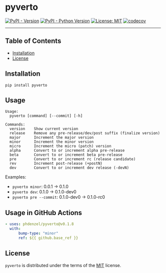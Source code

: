 # pyverto

[![PyPI - Version](https://img.shields.io/pypi/v/pyverto.svg)](https://pypi.org/project/pyverto)
[![PyPI - Python Version](https://img.shields.io/pypi/pyversions/pyverto.svg)](https://pypi.org/project/pyverto)
 [![License: MIT](https://img.shields.io/badge/License-MIT-yellow.svg)](https://opensource.org/licenses/MIT)
[![codecov](https://codecov.io/github/phdenzel/pyverto/graph/badge.svg?token=QEAZAPPG71)](https://codecov.io/github/phdenzel/pyverto)

-----

## Table of Contents

- [Installation](#installation)
- [License](#license)

## Installation

```console
pip install pyverto
```

## Usage

```console
Usage:
  pyverto [command] [--commit] [-h]

Commands:
  version    Show current version
  release    Remove any pre-release/dev/post suffix (finalize version)
  major      Increment the major version
  minor      Increment the minor version
  micro      Increment the micro (patch) version
  alpha      Convert to or increment alpha pre-release
  beta       Convert to or increment beta pre-release
  pre        Convert to or increment rc (release candidate)
  rev        Increment post-release (+postN)
  dev        Convert to or increment dev release (-devN)
```
Examples:
  - `pyverto minor`: 0.0.1 → 0.1.0
  - `pyverto dev`: 0.1.0 → 0.1.0-dev0
  - `pyverto pre --commit`: 0.1.0-dev0 → 0.1.0-rc0
  
  
## Usage in GitHub Actions

```yaml
- uses: phdenzel/pyverto@v0.1.8
  with:
      bump-type: "minor"
	  ref: ${{ github.base_ref }}
```


## License

`pyverto` is distributed under the terms of the [MIT](https://spdx.org/licenses/MIT.html) license.
